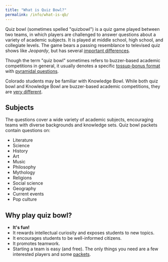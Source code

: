 ```yaml
---
title: "What is Quiz Bowl?"
permalink: /info/what-is-qb/
---
```


Quiz bowl (sometimes spelled "quizbowl") is a quiz game played between two
teams, in which players are challenged to answer questions about a variety of
academic subjects.  It is played at middle school, high school, and collegiate
levels. The game bears a passing resemblance to televised quiz shows like
*Jeopardy*, but has several [important differences](/info/pyramidal).

Though the term "quiz bowl" sometimes refers to buzzer-based academic
competitions in general, it usually denotes a specific [tossup-bonus format](
/info/rules) with [pyramidal questions](/info/pyramidal).

Colorado students may be familiar with Knowledge Bowl. While both quiz bowl and
Knowledge Bowl are buzzer-based academic competitions, they are [very
different](/info/knowledge-bowl-comparison).

## Subjects

The questions cover a wide variety of academic subjects, encouraging teams with
diverse backgrounds and knowledge sets. Quiz bowl packets contain questions on:

* Literature
* Science
* History
* Art
* Music
* Philosophy
* Mythology
* Religions
* Social science
* Geography
* Current events
* Pop culture

## Why play quiz bowl?

* **It's fun!**
* It rewards intellectual curiosity and exposes students to new topics.
* It encourages students to be well-informed citizens.
* It promotes teamwork.
* Starting a team is easy (and free). The only things you need are a few
  interested players and some [packets](http://quizbowlpackets.com/).
